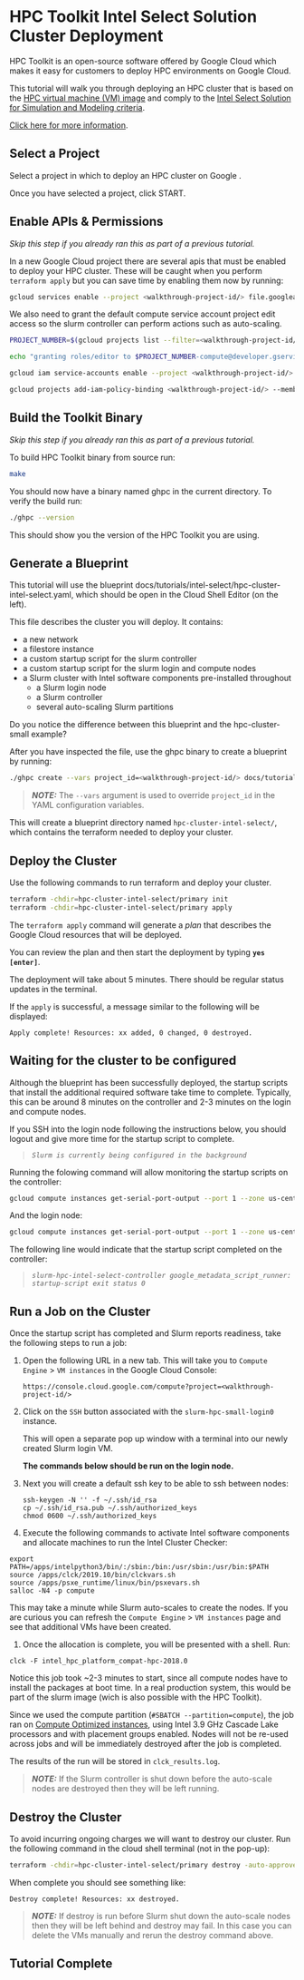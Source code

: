 # HPC Toolkit Intel Select Solution Cluster Deployment

HPC Toolkit is an open-source software offered by Google Cloud which makes it
easy for customers to deploy HPC environments on Google Cloud.

This tutorial will walk you through deploying an HPC cluster that is based on the [HPC virtual machine (VM) image](https://cloud.google.com/compute/docs/instances/create-hpc-vm) and comply to the [Intel Select Solution for Simulation and Modeling criteria](https://www.intel.com/content/www/us/en/products/solutions/select-solutions/hpc/simulation-modeling.html).

[Click here for more information](https://cloud.google.com/compute/docs/instances/create-intel-select-solution-hpc-clusters).

## Select a Project

Select a project in which to deploy an HPC cluster on Google .

<walkthrough-project-setup billing="true"></walkthrough-project-setup>

Once you have selected a project, click START.

## Enable APIs & Permissions

*Skip this step if you already ran this as part of a previous tutorial.*

In a new Google Cloud project there are several apis that must be enabled to
deploy your HPC cluster. These will be caught when you perform `terraform apply`
but you can save time by enabling them now by running:

<!-- Tried the native way to do this and it timed out. Leaving comment here for future reference. -->
<!-- <walkthrough-enable-apis apis="file.googleapis.com,compute.googleapis.com"></walkthrough-enable-apis> -->

```bash
gcloud services enable --project <walkthrough-project-id/> file.googleapis.com compute.googleapis.com
```

We also need to grant the default compute service account project edit access so
the slurm controller can perform actions such as auto-scaling.

<!-- Tried getting PROJECT_NUMBER using <walkthrough-project-number/> but returns empty string. -->

```bash
PROJECT_NUMBER=$(gcloud projects list --filter=<walkthrough-project-id/> --format='value(PROJECT_NUMBER)')

echo "granting roles/editor to $PROJECT_NUMBER-compute@developer.gserviceaccount.com"

gcloud iam service-accounts enable --project <walkthrough-project-id/> "$PROJECT_NUMBER"-compute@developer.gserviceaccount.com

gcloud projects add-iam-policy-binding <walkthrough-project-id/> --member=serviceAccount:"$PROJECT_NUMBER"-compute@developer.gserviceaccount.com --role=roles/editor
```

## Build the Toolkit Binary

*Skip this step if you already ran this as part of a previous tutorial.*

To build HPC Toolkit binary from source run:

```bash
make
```

You should now have a binary named ghpc in the current directory. To verify the
build run:

```bash
./ghpc --version
```

This should show you the version of the HPC Toolkit you are using.

## Generate a Blueprint

This tutorial will use the blueprint docs/tutorials/intel-select/hpc-cluster-intel-select.yaml, which should be open in the Cloud Shell Editor (on the left).

This file describes the cluster you will deploy. It contains:

* a new network
* a filestore instance
* a custom startup script for the slurm controller
* a custom startup script for the slurm login and compute nodes
* a Slurm cluster with Intel software components pre-installed throughout
  * a Slurm login node
  * a Slurm controller
  * several auto-scaling Slurm partitions

Do you notice the difference between this blueprint and the hpc-cluster-small example?

After you have inspected the file, use the ghpc binary to create a blueprint by running:

```bash
./ghpc create --vars project_id=<walkthrough-project-id/> docs/tutorials/intel-select/hpc-cluster-intel-select.yaml
```

> **_NOTE:_** The `--vars` argument is used to override `project_id` in the YAML
> configuration variables.

This will create a blueprint directory named `hpc-cluster-intel-select/`, which
contains the terraform needed to deploy your cluster.

## Deploy the Cluster

Use the following commands to run terraform and deploy your cluster.

```bash
terraform -chdir=hpc-cluster-intel-select/primary init
terraform -chdir=hpc-cluster-intel-select/primary apply
```

The `terraform apply` command will generate a _plan_ that describes the Google
Cloud resources that will be deployed.

You can review the plan and then start the deployment by typing
**`yes [enter]`**.

The deployment will take about 5 minutes. There should be regular status updates
in the terminal.

If the `apply` is successful, a message similar to the following will be
displayed:

<!-- Note: Bash blocks give "copy to cloud shell" option.  -->
<!-- "shell" or "text" is used in places where command should not be run in cloud shell. -->

```shell
Apply complete! Resources: xx added, 0 changed, 0 destroyed.
```

## Waiting for the cluster to be configured

Although the blueprint has been successfully deployed, the startup scripts that
install the additional required software take time to complete. Typically, this can be
around 8 minutes on the controller and 2-3 minutes on the login and compute
nodes.

If you SSH into the login node following the instructions below, you should
logout and give more time for the startup script to complete.

> _`Slurm is currently being configured in the background`_

Running the folowing command will allow monitoring the startup scripts on the controller:

```bash
gcloud compute instances get-serial-port-output --port 1 --zone us-central1-c --project <walkthrough-project-id/> slurm-hpc-intel-select-controller | grep startup-script
```

And the login node:

```bash
gcloud compute instances get-serial-port-output --port 1 --zone us-central1-c --project <walkthrough-project-id/> slurm-hpc-intel-select-login0 | grep startup-script
```

The following line would indicate that the startup script completed on the controller:
>_`slurm-hpc-intel-select-controller google_metadata_script_runner: startup-script exit status 0`_

## Run a Job on the Cluster

Once the startup script has completed and Slurm reports readiness, take the
following steps to run a job:

1. Open the following URL in a new tab. This will take you to `Compute Engine` >
   `VM instances` in the Google Cloud Console:

   <!-- Note: Cannot embed links in Google Cloud tutorial. Tried markdown and html -->

   ```text
   https://console.cloud.google.com/compute?project=<walkthrough-project-id/>
   ```

   <!-- Note: gcloud ssh does not work for cloud shell for google internal projects. -->
   <!-- Tutorial opts to use UI instead -->

1. Click on the `SSH` button associated with the `slurm-hpc-small-login0`
   instance.

   This will open a separate pop up window with a terminal into our newly created
   Slurm login VM.

   **The commands below should be run on the login node.**

1. Next you will create a default ssh key to be able to ssh between nodes:

   ```shell
   ssh-keygen -N '' -f ~/.ssh/id_rsa
   cp ~/.ssh/id_rsa.pub ~/.ssh/authorized_keys
   chmod 0600 ~/.ssh/authorized_keys
   ```

1. Execute the following commands to activate Intel software components and
   allocate machines to run the Intel Cluster Checker:

```shell
export PATH=/apps/intelpython3/bin/:/sbin:/bin:/usr/sbin:/usr/bin:$PATH
source /apps/clck/2019.10/bin/clckvars.sh
source /apps/psxe_runtime/linux/bin/psxevars.sh
salloc -N4 -p compute
```

This may take a minute while Slurm auto-scales to create the nodes. If you are
curious you can refresh the `Compute Engine` > `VM instances` page and see that
additional VMs have been created.

1. Once the allocation is complete, you will be presented with a shell. Run:

```shell
clck -F intel_hpc_platform_compat-hpc-2018.0
```

Notice this job took ~2-3 minutes to start, since all compute nodes have to install the packages at boot time. In a real production system, this would be part of the slurm image (wich is also possible with the HPC Toolkit).

Since we used the compute partition (`#SBATCH --partition=compute`), the job ran on [Compute Optimized instances](https://cloud.google.com/compute/docs/compute-optimized-machines), using Intel 3.9 GHz Cascade Lake processors and with placement groups enabled. Nodes will not be re-used across jobs and will be immediately destroyed after the job is completed.

The results of the run will be stored in `clck_results.log`.

> **_NOTE:_** If the Slurm controller is shut down before the auto-scale nodes
> are destroyed then they will be left running.

## Destroy the Cluster

To avoid incurring ongoing charges we will want to destroy our cluster. Run the
following command in the cloud shell terminal (not in the pop-up):

```bash
terraform -chdir=hpc-cluster-intel-select/primary destroy -auto-approve
```

When complete you should see something like:

```shell
Destroy complete! Resources: xx destroyed.
```

> **_NOTE:_** If destroy is run before Slurm shut down the auto-scale nodes then
> they will be left behind and destroy may fail. In this case you can delete the
> VMs manually and rerun the destroy command above.

## Tutorial Complete

<walkthrough-conclusion-trophy></walkthrough-conclusion-trophy>
